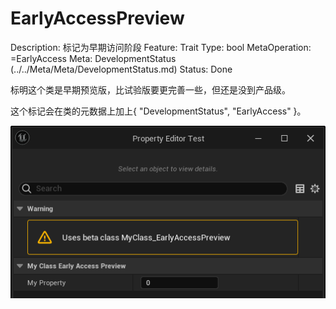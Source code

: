 # EarlyAccessPreview

Description: 标记为早期访问阶段
Feature: Trait
Type: bool
MetaOperation: =EarlyAccess
Meta: DevelopmentStatus (../../Meta/Meta/DevelopmentStatus.md)
Status: Done

标明这个类是早期预览版，比试验版要更完善一些，但还是没到产品级。

这个标记会在类的元数据上加上{ "DevelopmentStatus", "EarlyAccess" }。

![Untitled](EarlyAccessPreview/Untitled.png)